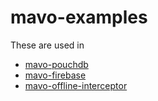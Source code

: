 # mavo-examples

These are used in

- [mavo-pouchdb](https://github.com/valterkraemer/mavo-pouchdb)
- [mavo-firebase](https://github.com/valterkraemer/mavo-firebase)
- [mavo-offline-interceptor](https://github.com/valterkraemer/mavo-offline-interceptor)
